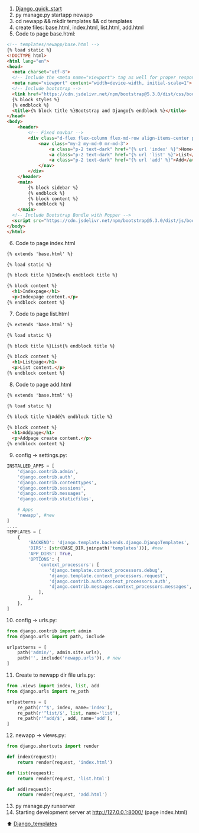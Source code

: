 1. [Django_quick_start](https://github.com/Nokolay0710/Django_quick_start)
2. py manage.py startapp newapp
3. cd newapp && mkdir templates && cd templates
4. create files: base.html, index.html, list.html, add.html
5. Code to page base.html:

```html
<!-- templates/newapp/base.html -->
{% load static %}
<!DOCTYPE html>
<html lang="en">
<head>
  <meta charset="utf-8">
  <!-- Include the <meta name="viewport"> tag as well for proper responsive behavior in mobile devices.-->
  <meta name="viewport" content="width=device-width, initial-scale=1">
  <!-- Include bootstrap -->
  <link href="https://cdn.jsdelivr.net/npm/bootstrap@5.3.0/dist/css/bootstrap.min.css" rel="stylesheet" integrity="sha384-9ndCyUaIbzAi2FUVXJi0CjmCapSmO7SnpJef0486qhLnuZ2cdeRhO02iuK6FUUVM" crossorigin="anonymous">
  {% block styles %}
  {% endblock %}
  <title>{% block title %}Bootstrap and Django{% endblock %}</title>
</head>
<body>
    <header>
        <!-- Fixed navbar -->
        <div class="d-flex flex-column flex-md-row align-items-center p-3 px-md-4 mb-3 bg-white border-bottom shadow-sm">
            <nav class="my-2 my-md-0 mr-md-3">
                <a class="p-2 text-dark" href="{% url 'index' %}">Home</a>
                <a class="p-2 text-dark" href="{% url 'list' %}">List</a>
                <a class="p-2 text-dark" href="{% url 'add' %}">Add</a>
            </nav>
        </div>
    </header>
    <main>
        {% block sidebar %}
        {% endblock %}
        {% block content %}
        {% endblock %}
    </main>
  <!-- Include Bootstrap Bundle with Popper -->
  <script src="https://cdn.jsdelivr.net/npm/bootstrap@5.3.0/dist/js/bootstrap.bundle.min.js" integrity="sha384-geWF76RCwLtnZ8qwWowPQNguL3RmwHVBC9FhGdlKrxdiJJigb/j/68SIy3Te4Bkz" crossorigin="anonymous"></script>
</body>
</html>
```

6. Code to page index.html
   
```html
{% extends 'base.html' %}

{% load static %}

{% block title %}Index{% endblock title %}

{% block content %}
  <h1>Indexpage</h1>
  <p>Indexpage content.</p>
{% endblock content %}
```

7. Code to page list.html
   
```html
{% extends 'base.html' %}

{% load static %}

{% block title %}List{% endblock title %}

{% block content %}
  <h1>Listpage</h1>
  <p>List content.</p>
{% endblock content %}
```

8. Code to page add.html

```html
{% extends 'base.html' %}

{% load static %}

{% block title %}Add{% endblock title %}

{% block content %}
  <h1>Addpage</h1>
  <p>Addpage create content.</p>
{% endblock content %}
```

9. config -> settings.py:

```python
INSTALLED_APPS = [
    'django.contrib.admin',
    'django.contrib.auth',
    'django.contrib.contenttypes',
    'django.contrib.sessions',
    'django.contrib.messages',
    'django.contrib.staticfiles',

    # Apps
    'newapp', #new
]
....
TEMPLATES = [
    {
        'BACKEND': 'django.template.backends.django.DjangoTemplates',
        'DIRS': [str(BASE_DIR.joinpath('templates'))], #new
        'APP_DIRS': True,
        'OPTIONS': {
            'context_processors': [
                'django.template.context_processors.debug',
                'django.template.context_processors.request',
                'django.contrib.auth.context_processors.auth',
                'django.contrib.messages.context_processors.messages',
            ],
        },
    },
]
```
10. config -> urls.py:

```python
from django.contrib import admin
from django.urls import path, include

urlpatterns = [
    path('admin/', admin.site.urls),
    path('', include('newapp.urls')), # new
]
```
11. Create to newapp dir file urls.py:

```python
from .views import index, list, add
from django.urls import re_path

urlpatterns = [
    re_path(r'^$', index, name='index'),
    re_path(r'^list/$', list, name='list'),
    re_path(r'^add/$', add, name='add'),
]
```
12. newapp -> views.py:

```python
from django.shortcuts import render

def index(request):
    return render(request, 'index.html')

def list(request):
    return render(request, 'list.html')

def add(request):
    return render(request, 'add.html')
```

13. py manage.py runserver
14. Starting development server at http://127.0.0.1:8000/ (page index.html)

:arrow_up: [Django_templates](https://github.com/Nokolay0710/Django_templates)
